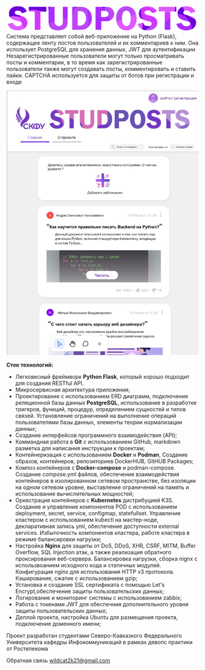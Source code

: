 
![studposts.svg](photos/studposts.svg)
Cистема представляет собой веб-приложение на Python (Flask), 
содержащее ленту постов пользователей и их комментариев к ним.
Она использует PostgreSQL для хранения данных, JWT для аутентификации 
Незарегистрированные пользователи могут только просматривать посты и комментарии,
в то время как зарегистрированные пользователи также могут создавать посты, комментировать и ставить лайки. 
CAPTCHA используется для защиты от ботов при регистрации и входе

![home.jpg](photos/home.jpg)

**Стек технологий:**

- Легковесный фреймворк **Python Flask**, который хорошо подходит для создания RESTful API.
- Микросервисная архитектура приложения;
- Проектирование с использованием ERD диаграмм, подключение реляционной базы данных **PostgreSQL**, использование в разработке тригеров, функций, процедур, определением сущностей и типов связей. Установление ограничений на выполнение операций пользователями базы данных, элементы теории нормализации данных;
- Создание интерфейсов программного взаимодействия (API);
- Коммандная работа в **Git** с использованием GitHub, markdown разметка для написания инструкции к проектам;
- Контейнеризация с использованием **Docker** и **Podman**, Создание образов, контейнеров, репозиториев DockerHUB, GitHUB Packages;
- Композ контейнеров с **Docker-compose** и podman-compose. Создание compose.yml файлов, обеспечение взаимодействия контейнеров в изолированном сетевом пространстве, без изоляции на одном сетевом уровне, выставление ограничений на память и использование вычислительных мощностей;
- Оркестрация контейнеров с **Kubernetes** дистрибуцией K3S. Создание и управление компонентов POD c использованием deployment, secret, service, configmap, statefullset. Управление кластером с использованием kubectl на мастер-ноде, декларативная запись yml, обеспечение доступности external services. Избыточность компонентов кластера, работе кластера в режиме балансировки нагрузки;
- Настройка **Nginx** для защиты от DoS, DDoS, XHR, CSRF, MITM, Buffer Overflow, SQL Injection атак, а также реализация обратного проксирования веб-сервера. Балансировка нагрузки, сборка nignx с использвоанием исходного кода и статичных модулей. Конфигурация nginx для использования HTTP v3 протокола. Кэширование, сжатие с использованием gzip;
- Установка и создание SSL сертификата с помощью Let's Encrypt,обеспечение защиты пользовательских данных;
- Логирование и мониторинг системы с использованием zabbix;
- Работа с токенами JWT для обеспечния дополнительного уровня защиты пользовательских данных;
- Деплой проекта, настройка Ubuntu для размещения проекта, подключение доменного имени;






Проект разработан студентами Северо-Кавказкого Федерального Университета кафедры Инфокоммуникаций в рамках девопс практики от Ростелекома

Обратная связь [wildcat2k21@gmail.com](mailto:wildcat2k21@gmail.com)
